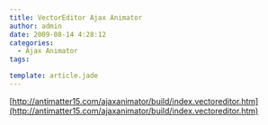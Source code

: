 ```yaml
---
title: VectorEditor Ajax Animator
author: admin
date: 2009-08-14 4:28:12
categories:
  - Ajax Animator
tags: 

template: article.jade
---
```


[http://antimatter15.com/ajaxanimator/build/index.vectoreditor.htm](http://antimatter15.com/ajaxanimator/build/index.vectoreditor.htm)
